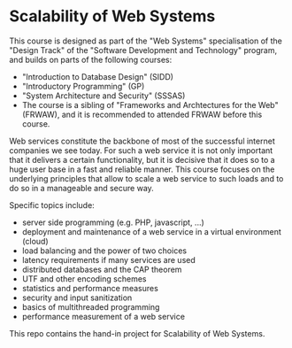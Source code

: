 # 	Scalability of Web Systems

This course is designed as part of the "Web Systems" specialisation of the "Design Track" of the "Software Development and Technology" program, and builds on parts of the following courses:
- "Introduction to Database Design" (SIDD)
- "Introductory Programming" (GP)
- "System Architecture and Security" (SSSAS)
- The course is a sibling of "Frameworks and Archtectures for the Web" (FRWAW), and it is recommended to attended FRWAW before this course. 

Web services constitute the backbone of most of the successful internet companies we see today. For such a web service it is not only important that it delivers a certain functionality, but it is decisive that it does so to a huge user base in a fast and reliable manner.
This course focuses on the underlying principles that allow to scale a web service to such loads and to do so in a manageable and secure way.

Specific topics include:
- server side programming (e.g. PHP, javascript, ...)
- deployment and maintenance of a web service in a virtual environment (cloud)
- load balancing and the power of two choices
- latency requirements if many services are used
- distributed databases and the CAP theorem
- UTF and other encoding schemes
- statistics and performance measures
- security and input sanitization
- basics of multithreaded programming
- performance measurement of a web service 

This repo contains the hand-in project for Scalability of Web Systems.
